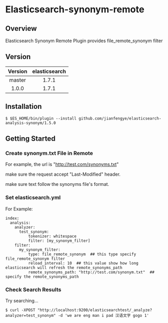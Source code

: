 Elasticsearch-synonym-remote
=======================

## Overview

Elasticsearch Synonym Remote Plugin provides file_remote_synonym filter

## Version

| Version   | elasticsearch |
|:---------:|:-------------:|
| master    | 1.7.1         |
| 1.0.0     | 1.7.1         |


## Installation

    $ $ES_HOME/bin/plugin --install github.com/jianfengye/elasticsearch-analysis-synonym/1.5.0

## Getting Started

### Create synonym.txt File in Remote

For example, the url is "http://test.com/synonyms.txt"

make sure the request accept "Last-Modified" header.

make sure text follow the synonyms file's format.

### Set elasticsearch.yml

For Example:

```
index:
  analysis:
    analyzer:
      test_synonym:
          tokenizer: whitespace
          filter: [my_synonym_filter]
    filter:
      my_synonym_filter:
          type: file_remote_synonym  ## this type specify file_remote_synonym filter
          reload_interval: 10  ## this value show how long elasticsearch will refresh the remote_synonyms_path
          remote_synonyms_path: "http://test.com/synonym.txt"  ## specify the remote_synonyms_path
```

### Check Search Results

Try searching...

    $ curl -XPOST "http://localhost:9200/elasticsearchtest/_analyze?analyzer=test_synonym" -d 'we are eng man i pad 汉语文字 gogo 1'

